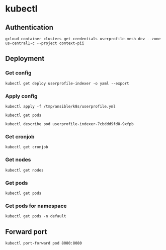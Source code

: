 # kubectl

## Authentication
`gcloud container clusters get-credentials userprofile-mesh-dev --zone us-central1-c --project context-pii`

## Deployment

### Get config
`kubectl get deploy userprofile-indexer -o yaml --export`

### Apply config
`kubectl apply -f /tmp/ansible/k8s/userprofile.yml`

`kubectl get pods`

`kubectl describe pod userprofile-indexer-7cbddd9fd8-9xfpb`

### Get cronjob
`kubectl get cronjob`

### Get nodes
`kubectl get nodes`

### Get pods
`kubectl get pods`

### Get pods for namespace
`kubectl get pods -n default`

## Forward port
`kubectl port-forward pod 8080:8080`
